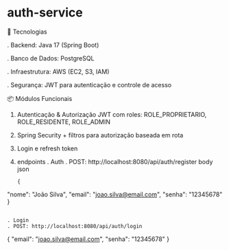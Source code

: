 # auth-service

🔧 Tecnologias

. Backend: Java 17 (Spring Boot)

. Banco de Dados: PostgreSQL

. Infraestrutura: AWS (EC2, S3, IAM)

. Segurança: JWT para autenticação e controle de acesso

📦 Módulos Funcionais
1. Autenticação & Autorização
JWT com roles: ROLE_PROPRIETARIO, ROLE_RESIDENTE, ROLE_ADMIN

2. Spring Security + filtros para autorização baseada em rota

3. Login e refresh token

4. endpoints
. Auth
   . POST: http://localhost:8080/api/auth/register
  body json
   ```
   {
  "nome": "João Silva",
  "email": "joao.silva@email.com",
  "senha": "12345678"
}
  
   ```
   
. Login
   . POST: http://localhost:8080/api/auth/login

```
{
  "email": "joao.silva@email.com",
  "senha": "12345678"
}
```
  
